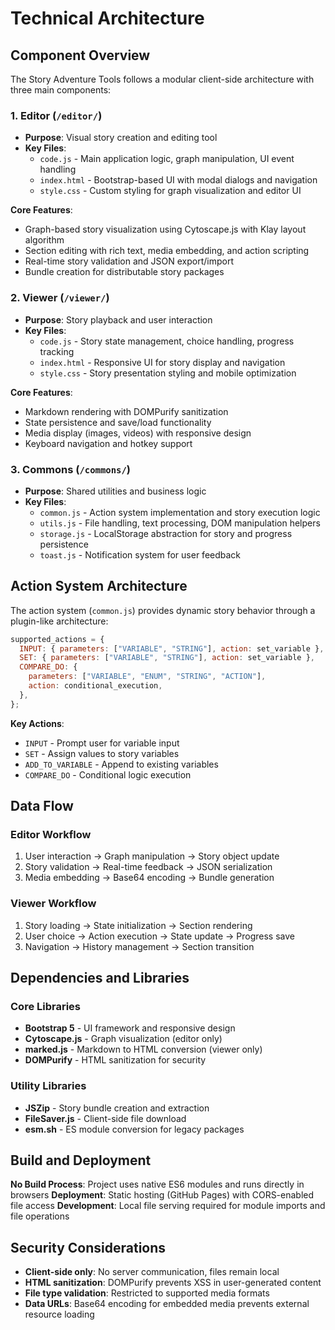 # Technical Architecture

## Component Overview

The Story Adventure Tools follows a modular client-side architecture with three main components:

### 1. Editor (`/editor/`)

- **Purpose**: Visual story creation and editing tool
- **Key Files**:
  - `code.js` - Main application logic, graph manipulation, UI event handling
  - `index.html` - Bootstrap-based UI with modal dialogs and navigation
  - `style.css` - Custom styling for graph visualization and editor UI

**Core Features**:

- Graph-based story visualization using Cytoscape.js with Klay layout algorithm
- Section editing with rich text, media embedding, and action scripting
- Real-time story validation and JSON export/import
- Bundle creation for distributable story packages

### 2. Viewer (`/viewer/`)

- **Purpose**: Story playback and user interaction
- **Key Files**:
  - `code.js` - Story state management, choice handling, progress tracking
  - `index.html` - Responsive UI for story display and navigation
  - `style.css` - Story presentation styling and mobile optimization

**Core Features**:

- Markdown rendering with DOMPurify sanitization
- State persistence and save/load functionality
- Media display (images, videos) with responsive design
- Keyboard navigation and hotkey support

### 3. Commons (`/commons/`)

- **Purpose**: Shared utilities and business logic
- **Key Files**:
  - `common.js` - Action system implementation and story execution logic
  - `utils.js` - File handling, text processing, DOM manipulation helpers
  - `storage.js` - LocalStorage abstraction for story and progress persistence
  - `toast.js` - Notification system for user feedback

## Action System Architecture

The action system (`common.js`) provides dynamic story behavior through a plugin-like architecture:

```javascript
supported_actions = {
  INPUT: { parameters: ["VARIABLE", "STRING"], action: set_variable },
  SET: { parameters: ["VARIABLE", "STRING"], action: set_variable },
  COMPARE_DO: {
    parameters: ["VARIABLE", "ENUM", "STRING", "ACTION"],
    action: conditional_execution,
  },
};
```

**Key Actions**:

- `INPUT` - Prompt user for variable input
- `SET` - Assign values to story variables
- `ADD_TO_VARIABLE` - Append to existing variables
- `COMPARE_DO` - Conditional logic execution

## Data Flow

### Editor Workflow

1. User interaction → Graph manipulation → Story object update
2. Story validation → Real-time feedback → JSON serialization
3. Media embedding → Base64 encoding → Bundle generation

### Viewer Workflow

1. Story loading → State initialization → Section rendering
2. User choice → Action execution → State update → Progress save
3. Navigation → History management → Section transition

## Dependencies and Libraries

### Core Libraries

- **Bootstrap 5** - UI framework and responsive design
- **Cytoscape.js** - Graph visualization (editor only)
- **marked.js** - Markdown to HTML conversion (viewer only)
- **DOMPurify** - HTML sanitization for security

### Utility Libraries

- **JSZip** - Story bundle creation and extraction
- **FileSaver.js** - Client-side file download
- **esm.sh** - ES module conversion for legacy packages

## Build and Deployment

**No Build Process**: Project uses native ES6 modules and runs directly in browsers
**Deployment**: Static hosting (GitHub Pages) with CORS-enabled file access
**Development**: Local file serving required for module imports and file operations

## Security Considerations

- **Client-side only**: No server communication, files remain local
- **HTML sanitization**: DOMPurify prevents XSS in user-generated content
- **File type validation**: Restricted to supported media formats
- **Data URLs**: Base64 encoding for embedded media prevents external resource loading
